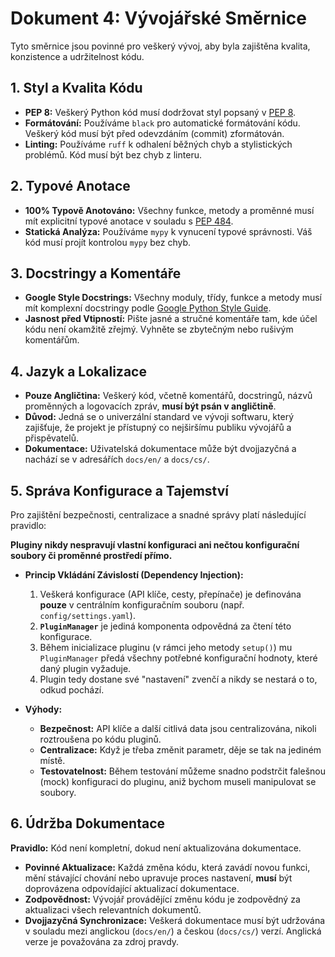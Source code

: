 # Dokument 4: Vývojářské Směrnice

Tyto směrnice jsou povinné pro veškerý vývoj, aby byla zajištěna kvalita, konzistence a udržitelnost kódu.

## 1. Styl a Kvalita Kódu

*   **PEP 8:** Veškerý Python kód musí dodržovat styl popsaný v [PEP 8](https://www.python.org/dev/peps/pep-0008/).
*   **Formátování:** Používáme `black` pro automatické formátování kódu. Veškerý kód musí být před odevzdáním (commit) zformátován.
*   **Linting:** Používáme `ruff` k odhalení běžných chyb a stylistických problémů. Kód musí být bez chyb z linteru.

## 2. Typové Anotace

*   **100% Typově Anotováno:** Všechny funkce, metody a proměnné musí mít explicitní typové anotace v souladu s [PEP 484](https://www.python.org/dev/peps/pep-0484/).
*   **Statická Analýza:** Používáme `mypy` k vynucení typové správnosti. Váš kód musí projít kontrolou `mypy` bez chyb.

## 3. Docstringy a Komentáře

*   **Google Style Docstrings:** Všechny moduly, třídy, funkce a metody musí mít komplexní docstringy podle [Google Python Style Guide](https://google.github.io/styleguide/pyguide.html#38-comments-and-docstrings).
*   **Jasnost před Vtipností:** Pište jasné a stručné komentáře tam, kde účel kódu není okamžitě zřejmý. Vyhněte se zbytečným nebo rušivým komentářům.

## 4. Jazyk a Lokalizace

*   **Pouze Angličtina:** Veškerý kód, včetně komentářů, docstringů, názvů proměnných a logovacích zpráv, **musí být psán v angličtině**.
*   **Důvod:** Jedná se o univerzální standard ve vývoji softwaru, který zajišťuje, že projekt je přístupný co nejširšímu publiku vývojářů a přispěvatelů.
*   **Dokumentace:** Uživatelská dokumentace může být dvojjazyčná a nachází se v adresářích `docs/en/` a `docs/cs/`.

## 5. Správa Konfigurace a Tajemství

Pro zajištění bezpečnosti, centralizace a snadné správy platí následující pravidlo:

**Pluginy nikdy nespravují vlastní konfiguraci ani nečtou konfigurační soubory či proměnné prostředí přímo.**

*   **Princip Vkládání Závislostí (Dependency Injection):**
    1.  Veškerá konfigurace (API klíče, cesty, přepínače) je definována **pouze** v centrálním konfiguračním souboru (např. `config/settings.yaml`).
    2.  **`PluginManager`** je jediná komponenta odpovědná za čtení této konfigurace.
    3.  Během inicializace pluginu (v rámci jeho metody `setup()`) mu `PluginManager` předá všechny potřebné konfigurační hodnoty, které daný plugin vyžaduje.
    4.  Plugin tedy dostane své "nastavení" zvenčí a nikdy se nestará o to, odkud pochází.

*   **Výhody:**
    *   **Bezpečnost:** API klíče a další citlivá data jsou centralizována, nikoli roztroušena po kódu pluginů.
    *   **Centralizace:** Když je třeba změnit parametr, děje se tak na jediném místě.
    *   **Testovatelnost:** Během testování můžeme snadno podstrčit falešnou (mock) konfiguraci do pluginu, aniž bychom museli manipulovat se soubory.

## 6. Údržba Dokumentace

**Pravidlo:** Kód není kompletní, dokud není aktualizována dokumentace.

*   **Povinné Aktualizace:** Každá změna kódu, která zavádí novou funkci, mění stávající chování nebo upravuje proces nastavení, **musí** být doprovázena odpovídající aktualizací dokumentace.
*   **Zodpovědnost:** Vývojář provádějící změnu kódu je zodpovědný za aktualizaci všech relevantních dokumentů.
*   **Dvojjazyčná Synchronizace:** Veškerá dokumentace musí být udržována v souladu mezi anglickou (`docs/en/`) a českou (`docs/cs/`) verzí. Anglická verze je považována za zdroj pravdy.
